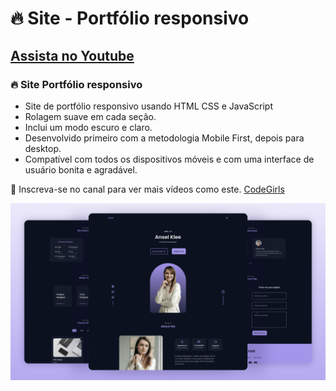 # 🔥 Site - Portfólio responsivo
## [Assista no Youtube](https://youtu.be/pRvO-xsNE20)
### 🔥 Site Portfólio responsivo
- Site de portfólio responsivo usando HTML CSS e JavaScript
- Rolagem suave em cada seção.
- Inclui um modo escuro e claro.
- Desenvolvido primeiro com a metodologia Mobile First, depois para desktop.
- Compatível com todos os dispositivos móveis e com uma interface de usuário bonita e agradável.

💙 Inscreva-se no canal para ver mais vídeos como este. [CodeGirls](https://www.youtube.com/)

![preview img](/preview.png)
